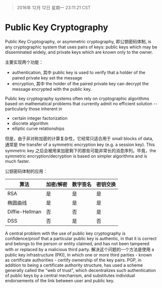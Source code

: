 > 2016年 12月 12日 星期一 23:11:21 CST

# Public Key Cryptography
Public Key Cryptography, or asymmetric cryptography, 即公钥密码体制, is any cryptographic 
system that uses pairs of keys: public keys which may be disseminated widely, and 
private keys which are known only to the owner.

主要实现两个功能：
- authentication, 其中 public key is used to verify that a holder of the paired private key 
set the message
- encryption, 其中 the holder of the paired private key can decrypt the message encrypted with the public key.

Public key cryptography systems often rely on cryptographic algorithms based on mathematical 
problems that currently admit no efficient solution -- particularly those inherent in 
- certain integer factorization
- discrete algorithm
- elliptic curve relationships

但是，由于非对称加密的计算复杂性，它经常只适合用于 small blocks of data, 通常是 the transfer of a symmetric encryption key (e.g. a session key). This symmetric key 之后会被用来加密剩下的那些可能非常长的消息序列。毕竟，the symmetric encryption/decryption is based on simpler algorithms and is much faster.

公钥密码体制的应用：

| 算法 | 加密/解密 | 数字签名 | 密钥交换 |
| ---  | --------  | -------  | -------  |
| RSA  | 是		   | 是		  | 是		 |
| 椭圆曲线 | 是    | 是		  | 是 		 |
| Diffie-Hellman | 否 | 否 	  | 是		 |
| DSS  | 否 	   | 是		  | 否		 |


A central problem with the use of public key cryptography is confidence/proof that a particular public key is authentic, in that it is correct and belongs to the person or entity claimed, and has not been tampered with or replaced by a malicious third party. 解决这个问题的一个方法是使用 a public key infrastructure (PKI), in which one or more third parties - known as certificate authorities - certify ownership of the key pairs. PGP, in addition to being a certificate authority structure, has used a scheme generally called the "web of trust", which decentralizes such authentication of public keys by a central mechanism, and substitutes individual endorsements of the link between user and public key. 


